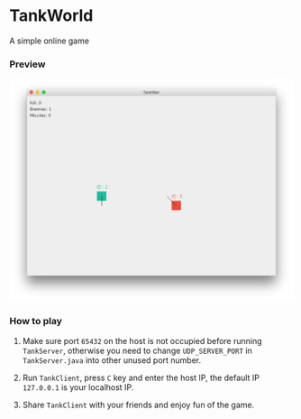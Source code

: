 # TankWorld
A simple online game


### Preview
![](preview.jpeg)


### How to play

1. Make sure port `65432` on the host is not occupied before running `TankServer`, otherwise you need to change `UDP_SERVER_PORT` in `TankServer.java` into other unused port number.

2. Run `TankClient`, press `C` key and enter the host IP, the default IP `127.0.0.1` is your localhost IP.

3. Share `TankClient` with your friends and enjoy fun of the game.
